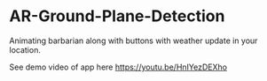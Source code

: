 # AR-Ground-Plane-Detection

Animating barbarian along with buttons with weather update in your location. 

See demo video of app here https://youtu.be/HnIYezDEXho
